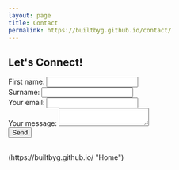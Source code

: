```yaml
---
layout: page
title: Contact
permalink: https://builtbyg.github.io/contact/
---
```


## Let's Connect!
<form
  action="https://formspree.io/f/xyzwqder"
  method="POST"
>
   <label>
    First name:
    <input type="name" name="First Name">
  </label><br>
   <label>
    Surname:
    <input type="name" name="Surname">
  </label><br>
  <label>
    Your email:
    <input type="email" name="email">
  </label><br>
  <label>
    Your message:
    <textarea name="message"></textarea>
  </label><br>
  <!-- your other form fields go here -->
  <button type="submit">Send</button>
</form>
<br>
(https://builtbyg.github.io/ "Home")
